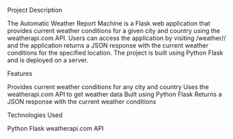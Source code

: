 Project Description

The Automatic Weather Report Machine is a Flask web application that provides current weather conditions for a given city and country using the weatherapi.com API. Users can access the application by visiting /weather/<city>/<country> and the application returns a JSON response with the current weather conditions for the specified location. The project is built using Python Flask and is deployed on a server.

Features

Provides current weather conditions for any city and country
Uses the weatherapi.com API to get weather data
Built using Python Flask
Returns a JSON response with the current weather conditions

Technologies Used

Python Flask
weatherapi.com API
